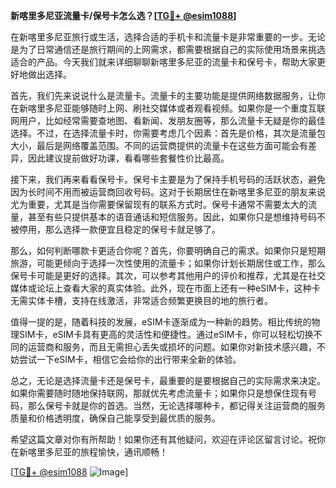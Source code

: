 **新喀里多尼亚流量卡/保号卡怎么选？[[TG💪+ @esim1088](https://t.me/s/esim1088)]**

在新喀里多尼亚旅行或生活，选择合适的手机卡和流量卡是非常重要的一步。无论是为了日常通信还是旅行期间的上网需求，都需要根据自己的实际使用场景来挑选适合的产品。今天我们就来详细聊聊新喀里多尼亚的流量卡和保号卡，帮助大家更好地做出选择。

首先，我们先来说说什么是流量卡。流量卡的主要功能是提供网络数据服务，让你在新喀里多尼亚能够随时上网、刷社交媒体或者观看视频。如果你是一个重度互联网用户，比如经常需要查地图、看新闻、发朋友圈等，那么流量卡无疑是你的最佳选择。不过，在选择流量卡时，你需要考虑几个因素：首先是价格，其次是流量包大小，最后是网络覆盖范围。不同的运营商提供的流量卡在这些方面可能会有差异，因此建议提前做好功课，看看哪些套餐性价比最高。

接下来，我们再来看看保号卡。保号卡主要是为了保持手机号码的活跃状态，避免因为长时间不用而被运营商回收号码。这对于长期居住在新喀里多尼亚的朋友来说尤为重要，尤其是当你需要保留现有的联系方式时。保号卡通常不需要太大的流量，甚至有些只提供基本的语音通话和短信服务。因此，如果你只是想维持号码不被停用，那么选择一款便宜且稳定的保号卡就足够了。

那么，如何判断哪款卡更适合你呢？首先，你要明确自己的需求。如果你只是短期旅游，可能更倾向于选择一次性使用的流量卡；如果你计划长期居住或工作，那么保号卡可能是更好的选择。其次，可以参考其他用户的评价和推荐，尤其是在社交媒体或论坛上查看大家的真实体验。此外，现在市面上还有一种eSIM卡，这种卡无需实体卡槽，支持在线激活，非常适合频繁更换目的地的旅行者。

值得一提的是，随着科技的发展，eSIM卡逐渐成为一种新的趋势。相比传统的物理SIM卡，eSIM卡具有更高的灵活性和便捷性。通过eSIM卡，你可以轻松切换不同的运营商和服务，而且无需担心丢失或损坏的问题。如果你对新技术感兴趣，不妨尝试一下eSIM卡，相信它会给你的出行带来全新的体验。

总之，无论是选择流量卡还是保号卡，最重要的是要根据自己的实际需求来决定。如果你需要随时随地保持联网，那就优先考虑流量卡；如果你只是想保住现有号码，那么保号卡就是你的首选。当然，无论选择哪种卡，都记得关注运营商的服务质量和价格透明度，确保自己能享受到最优质的服务。

希望这篇文章对你有所帮助！如果你还有其他疑问，欢迎在评论区留言讨论。祝你在新喀里多尼亚的旅程愉快，通讯顺畅！

[[TG💪+ @esim1088](https://t.me/s/esim1088) ![Image](https://i.postimg.cc/4NQfJmqS/Snipaste-2025-05-13-00-14-12.png)]